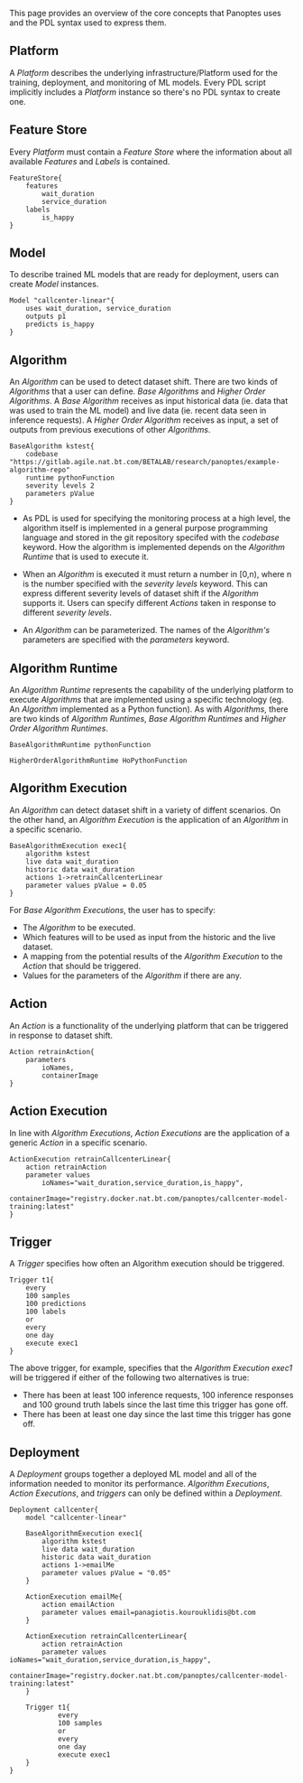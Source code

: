 This page provides an overview of the core concepts that Panoptes uses and the PDL syntax used to express them.

## Platform
A _Platform_ describes the underlying infrastructure/Platform used for the training, deployment, and monitoring of ML models. Every PDL script implicitly includes a _Platform_ instance so there's no PDL syntax to create one.

## Feature Store
Every _Platform_ must contain a _Feature Store_ where the information about all available _Features_ and _Labels_ is contained. 

```
FeatureStore{
	features
	    wait_duration
		service_duration
	labels 
	    is_happy
}
```

## Model
To describe trained ML models that are ready for deployment, users can create _Model_ instances.

```
Model "callcenter-linear"{
    uses wait_duration, service_duration
    outputs p1
    predicts is_happy
}
```


## Algorithm
An _Algorithm_ can be used to detect dataset shift. There are two kinds of _Algorithms_ that a user can define. _Base Algorithms_ and _Higher Order Algorithms_. A _Base Algorithm_ receives as input historical data (ie. data that was used to train the ML model) and live data (ie. recent data seen in inference requests). A _Higher Order Algorithm_ receives as input, a set of outputs from previous executions of other _Algorithms_.

```
BaseAlgorithm kstest{
	codebase "https://gitlab.agile.nat.bt.com/BETALAB/research/panoptes/example-algorithm-repo"
    runtime pythonFunction
    severity levels 2
    parameters pValue
}
```

- As PDL is used for specifying the monitoring process at a high level, the algorithm itself is implemented in a general purpose programming language and stored in the git repository specifed with the _codebase_ keyword. How the algorithm is implemented depends on the _Algorithm Runtime_ that is used to execute it.

- When an _Algorithm_ is executed it must return a number in [0,n), where n is the number specified with the _severity levels_ keyword. This can express different severity levels of dataset shift if the _Algorithm_ supports it. Users can specify different _Actions_ taken in response to different _severity levels_.

- An _Algorithm_ can be parameterized. The names of the _Algorithm's_ parameters are specified with the _parameters_ keyword.

## Algorithm Runtime
An _Algorithm Runtime_ represents the capability of the underlying platform to execute _Algorithms_ that are implemented using a specific technology (eg. An _Algorithm_ implemented as a Python function). As with _Algorithms_, there are two kinds of _Algorithm Runtimes_, _Base Algorithm Runtimes_ and _Higher Order Algorithm Runtimes_.

```
BaseAlgorithmRuntime pythonFunction
```

```
HigherOrderAlgorithmRuntime HoPythonFunction
```

## Algorithm Execution
An _Algorithm_ can detect dataset shift in a variety of diffent scenarios. On the other hand, an _Algorithm Execution_ is the application of an _Algorithm_ in a specific scenario. 

```
BaseAlgorithmExecution exec1{
    algorithm kstest
    live data wait_duration
    historic data wait_duration
    actions 1->retrainCallcenterLinear
    parameter values pValue = 0.05
}
```

For _Base Algorithm Executions_, the user has to specify:
- The _Algorithm_ to be executed.
- Which features will to be used as input from the historic and the live dataset.   
- A mapping from the potential results of the _Algorithm Execution_ to the _Action_ that should be triggered.
- Values for the parameters of the _Algorithm_ if there are any.

## Action
An _Action_ is a functionality of the underlying platform that can be triggered in response to dataset shift.

```
Action retrainAction{
    parameters
        ioNames,
        containerImage
}
```

## Action Execution
In line with _Algorithm Executions_, _Action Executions_ are the application of a generic _Action_ in a specific scenario.

```
ActionExecution retrainCallcenterLinear{
    action retrainAction
    parameter values
        ioNames="wait_duration,service_duration,is_happy",  
        containerImage="registry.docker.nat.bt.com/panoptes/callcenter-model-training:latest"
}
```
## Trigger
A _Trigger_ specifies how often an Algorithm execution should be triggered.

```
Trigger t1{
	every
	100 samples
    100 predictions
    100 labels
	or
	every
	one day
	execute exec1
}
```
The above trigger, for example, specifies that the _Algorithm Execution_ *exec1* will be triggered if either of the following two alternatives is true:
- There has been at least 100 inference requests, 100 inference responses and 100 ground truth labels since the last time this trigger has gone off.
- There has been at least one day since the last time this trigger has gone off.

## Deployment
A _Deployment_ groups together a deployed ML model and all of the information needed to monitor its performance. _Algorithm Executions_, _Action Executions_, and _triggers_ can only be defined within a _Deployment_.

```
Deployment callcenter{
	model "callcenter-linear"
	
	BaseAlgorithmExecution exec1{
		algorithm kstest
		live data wait_duration
		historic data wait_duration
		actions 1->emailMe
		parameter values pValue = "0.05"
	}
	
	ActionExecution emailMe{
		action emailAction
		parameter values email=panagiotis.kourouklidis@bt.com
	}
	
	ActionExecution retrainCallcenterLinear{
	    action retrainAction
	    parameter values ioNames="wait_duration,service_duration,is_happy",  
	        containerImage="registry.docker.nat.bt.com/panoptes/callcenter-model-training:latest"
	}
	
	Trigger t1{
            every
            100 samples
            or
            every
            one day
            execute exec1
	}
}
```